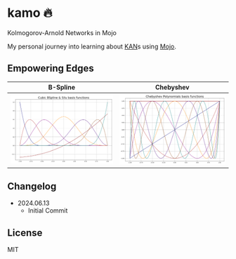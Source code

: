 # kamo 🔥

Kolmogorov-Arnold Networks in Mojo

My personal journey into learning about [KAN](https://github.com/KindXiaoming/pykan)s using [Mojo](https://docs.modular.com/mojo/manual/).


## Empowering Edges

| **B-Spline** | **Chebyshev** |
|--------------|--------------|
| <img src="imgs/bspline_silu_basis.png" width="300"/> | <img src="imgs/chebyshev_basis.png" width="300"/> |

## Changelog
  
- 2024.06.13
  - Initial Commit

## License

MIT